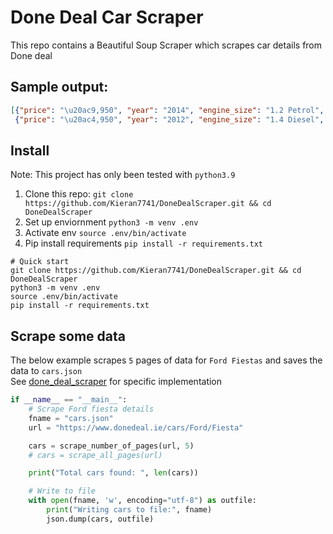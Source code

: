 # Done Deal Car Scraper

This repo contains a Beautiful Soup Scraper which scrapes car details from Done deal

## Sample output:
```json
[{"price": "\u20ac9,950", "year": "2014", "engine_size": "1.2 Petrol", "millage": "44,739 mi", "ad_age": "3 days", "location": "Dublin"},
 {"price": "\u20ac4,950", "year": "2012", "engine_size": "1.4 Diesel", "millage": "159,100 km", "ad_age": "20 hours", "location": "Dublin"}]
```

## Install
Note: This project has only been tested with `python3.9`
1. Clone this repo: `git clone https://github.com/Kieran7741/DoneDealScraper.git && cd DoneDealScraper`
2. Set up enviornment `python3 -m venv .env` 
3. Activate env `source .env/bin/activate`
4. Pip install requirements `pip install -r requirements.txt`

```shell script
# Quick start
git clone https://github.com/Kieran7741/DoneDealScraper.git && cd DoneDealScraper
python3 -m venv .env
source .env/bin/activate
pip install -r requirements.txt
```

## Scrape some data
The below example scrapes `5` pages of data for `Ford Fiestas` and saves the data to `cars.json`  
See [done_deal_scraper](./done_deal_scraper.py) for specific implementation
```python
if __name__ == "__main__":
    # Scrape Ford fiesta details
    fname = "cars.json"
    url = "https://www.donedeal.ie/cars/Ford/Fiesta"

    cars = scrape_number_of_pages(url, 5)
    # cars = scrape_all_pages(url)

    print("Total cars found: ", len(cars))

    # Write to file
    with open(fname, 'w', encoding="utf-8") as outfile:
        print("Writing cars to file:", fname)
        json.dump(cars, outfile)
```

